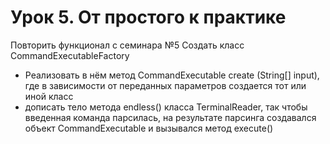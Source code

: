 # Урок 5. От простого к практике
Повторить функционал с семинара №5
Создать класc CommandExecutableFactory
- Реализовать в нём метод CommandExecutable create (String[] input), где в зависимости от переданных параметров создается тот или иной класс
- дописать тело метода endless() класса TerminalReader, так чтобы введенная команда парсилась, на результате парсинга создавался объект CommandExecutable и вызывался метод execute()